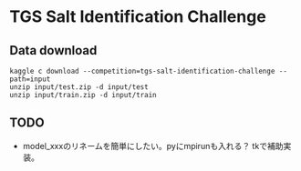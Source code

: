 # TGS Salt Identification Challenge

## Data download

    kaggle c download --competition=tgs-salt-identification-challenge --path=input
    unzip input/test.zip -d input/test
    unzip input/train.zip -d input/train

## TODO

- model_xxxのリネームを簡単にしたい。pyにmpirunも入れる？ tkで補助実装。
